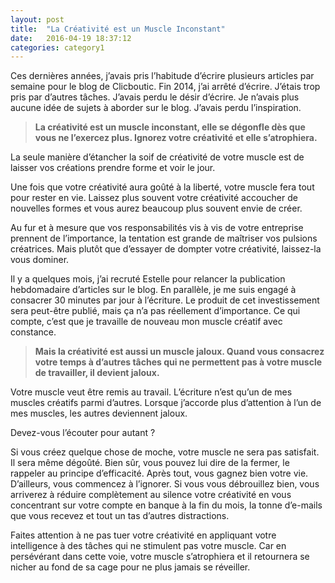 ```yaml
---
layout: post
title:  "La Créativité est un Muscle Inconstant"
date:   2016-04-19 18:37:12
categories: category1
---
```


Ces dernières années, j’avais pris l’habitude d’écrire plusieurs articles par semaine pour le blog de Clicboutic. Fin 2014, j’ai arrêté d’écrire. J’étais trop pris par d’autres tâches. J’avais perdu le désir d’écrire. Je n’avais plus aucune idée de sujets à aborder sur le blog. J’avais perdu l’inspiration.

> **La créativité est un muscle inconstant, elle se dégonfle dès que vous ne l’exercez plus. Ignorez votre créativité et elle s’atrophiera.**

La seule manière d’étancher la soif de créativité de votre muscle est de laisser vos créations prendre forme et voir le jour.

Une fois que votre créativité aura goûté à la liberté, votre muscle fera tout pour rester en vie. Laissez plus souvent votre créativité accoucher de nouvelles formes et vous aurez beaucoup plus souvent envie de créer. 

Au fur et à mesure que vos responsabilités vis à vis de votre entreprise prennent de l’importance, la tentation est grande de maîtriser vos pulsions créatrices. Mais plutôt que d’essayer de dompter votre créativité, laissez-la vous dominer.

Il y a quelques mois, j’ai recruté Estelle pour relancer la publication hebdomadaire d’articles sur le blog. En parallèle, je me suis engagé à consacrer 30 minutes par jour à l’écriture. Le produit de cet investissement sera peut-être publié, mais ça n’a pas réellement d’importance. Ce qui compte, c’est que je travaille de nouveau mon muscle créatif avec constance.

> **Mais la créativité est aussi un muscle jaloux. Quand vous consacrez votre temps à d’autres tâches qui ne permettent pas à votre muscle de travailler, il devient jaloux.**

Votre muscle veut être remis au travail. L’écriture n’est qu’un de mes muscles créatifs parmi d’autres. Lorsque j’accorde plus d’attention à l’un de mes muscles, les autres deviennent jaloux. 

Devez-vous l’écouter pour autant ?

Si vous créez quelque chose de moche, votre muscle ne sera pas satisfait. Il sera même dégoûté. Bien sûr, vous pouvez lui dire de la fermer, le rappeler au principe d’efficacité. Après tout, vous gagnez bien votre vie. D’ailleurs, vous commencez à l’ignorer. Si vous vous débrouillez bien, vous arriverez à réduire complètement au silence votre créativité en vous concentrant sur votre compte en banque à la fin du mois, la tonne d’e-mails que vous recevez et tout un tas d’autres distractions. 

Faites attention à ne pas tuer votre créativité en appliquant votre intelligence à des tâches qui ne stimulent pas votre muscle. Car en persévérant dans cette voie, votre muscle s’atrophiera et il retournera se nicher au fond de sa cage pour ne plus jamais se réveiller.


